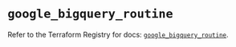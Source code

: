 # `google_bigquery_routine`

Refer to the Terraform Registry for docs: [`google_bigquery_routine`](https://registry.terraform.io/providers/hashicorp/google/6.33.0/docs/resources/bigquery_routine).
